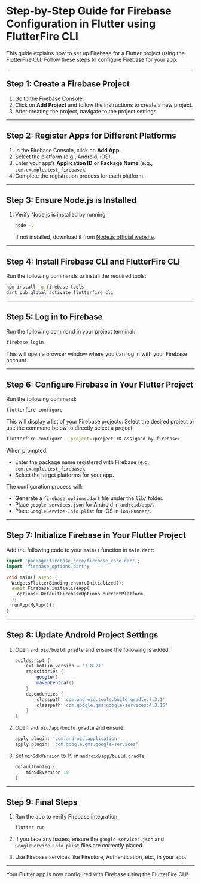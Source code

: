 
# Step-by-Step Guide for Firebase Configuration in Flutter using FlutterFire CLI

This guide explains how to set up Firebase for a Flutter project using the FlutterFire CLI. Follow these steps to configure Firebase for your app.

---

## Step 1: Create a Firebase Project

1. Go to the [Firebase Console](https://console.firebase.google.com).
2. Click on **Add Project** and follow the instructions to create a new project.
3. After creating the project, navigate to the project settings.

---

## Step 2: Register Apps for Different Platforms

1. In the Firebase Console, click on **Add App**.
2. Select the platform (e.g., Android, iOS).
3. Enter your app’s **Application ID** or **Package Name** (e.g., `com.example.test_firebase`).
4. Complete the registration process for each platform.

---

## Step 3: Ensure Node.js is Installed

1. Verify Node.js is installed by running:

   ```bash
   node -v
   ```

   If not installed, download it from [Node.js official website](https://nodejs.org).

---

## Step 4: Install Firebase CLI and FlutterFire CLI

Run the following commands to install the required tools:

```bash
npm install -g firebase-tools
dart pub global activate flutterfire_cli
```

---

## Step 5: Log in to Firebase

Run the following command in your project terminal:

```bash
firebase login
```

This will open a browser window where you can log in with your Firebase account.

---

## Step 6: Configure Firebase in Your Flutter Project

Run the following command:

```bash
flutterfire configure
```

This will display a list of your Firebase projects. Select the desired project or use the command below to directly select a project:

```bash
flutterfire configure --project=<project-ID-assigned-by-firebase>
```

When prompted:
- Enter the package name registered with Firebase (e.g., `com.example.test_firebase`).
- Select the target platforms for your app.

The configuration process will:
- Generate a `firebase_options.dart` file under the `lib/` folder.
- Place `google-services.json` for Android in `android/app/`.
- Place `GoogleService-Info.plist` for iOS in `ios/Runner/`.

---

## Step 7: Initialize Firebase in Your Flutter Project

Add the following code to your `main()` function in `main.dart`:

```dart
import 'package:firebase_core/firebase_core.dart';
import 'firebase_options.dart';

void main() async {
  WidgetsFlutterBinding.ensureInitialized();
  await Firebase.initializeApp(
    options: DefaultFirebaseOptions.currentPlatform,
  );
  runApp(MyApp());
}
```

---

## Step 8: Update Android Project Settings

1. Open `android/build.gradle` and ensure the following is added:

   ```gradle
   buildscript {
       ext.kotlin_version = '1.8.21'
       repositories {
           google()
           mavenCentral()
       }
       dependencies {
           classpath 'com.android.tools.build:gradle:7.3.1'
           classpath 'com.google.gms:google-services:4.3.15'
       }
   }
   ```

2. Open `android/app/build.gradle` and ensure:

   ```gradle
   apply plugin: 'com.android.application'
   apply plugin: 'com.google.gms.google-services'
   ```

3. Set `minSdkVersion` to 19 in `android/app/build.gradle`:

   ```gradle
   defaultConfig {
       minSdkVersion 19
   }
   ```

---

## Step 9: Final Steps

1. Run the app to verify Firebase integration:

   ```bash
   flutter run
   ```

2. If you face any issues, ensure the `google-services.json` and `GoogleService-Info.plist` files are correctly placed.
3. Use Firebase services like Firestore, Authentication, etc., in your app.

---

Your Flutter app is now configured with Firebase using the FlutterFire CLI!
